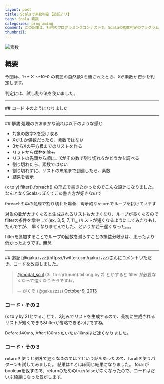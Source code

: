 ```yaml
---
layout: post
title: Scalaで素数判定【追記アリ】
tags: Scala 素数
categories: programing
comment: この記事は、社内のプログラミングコンテストで、Scalaの素数判定のプラグラムを書いた時のメモ書きです。
thumbnail: 
---
```


![素数](http://kajipon.sakura.ne.jp/art/j-olym45.jpg)

## 概要
今回は、1<= X <=10^9 の範囲の自然数Xを渡されたとき、Xが素数か否かを判定します。

判定には、試し割り法を使いました。

<hr/>
## コード
↓のようになりました

<script src="https://gist.github.com/modalsoul/6902340.js">
</script>

<hr/>
## 解説
処理のおおまかな流れは以下のような感じ

* 対象の数字Xを受け取る
* Xが１か偶数だったら、素数ではない
* 3からXの平方根までのリストを作る
* リストから偶数を除去
* リストの先頭から順に、Xがその数で割り切れるかどうかを調べる
* 割り切れたら、素数ではない
* 割り切れずに、リストの末尾まで到達したら、素数	
* 結果を表示


(x to y).filter().foreach() の形式で書きたかったのでこんな設計になりました。
なんとなくScalaっぽくてこの書き方が好きなので

foreachの中の処理で割り切れた場合、明示的なreturnでループを抜けています

対象の数が大きくなると生成されるリストも大きくなり、ループが長くなるので
filterの条件を増やして(ex. 3, 5, 7, 11,,,)リストが短くなるようにしてみたりもしたんですが、
早くなりませんでした、というか若干遅くなった。。。

filterを追加することでループの回数を減らすことの損益分岐点は、思ったより低かったようです。無念

<hr/>
## 追記
[@gakuzzzz](https://twitter.com/gakuzzzz)さんにコメントいただき、コードを改良しました。

<blockquote class="twitter-tweet">
    <p>
        <a href="https://twitter.com/modal_soul">@modal_soul</a> (3L to sqrt(num).toLong by 2) とかすると filter が必要なくなって速くなりそうですね。
    </p>&mdash; がくぞ (@gakuzzzz) 
    <a href="https://twitter.com/gakuzzzz/statuses/387965601525669888">October 9, 2013</a>
</blockquote>
<script async src="//platform.twitter.com/widgets.js" charset="utf-8">
</script>

### コード・その２
<script src="https://gist.github.com/modalsoul/6918594.js">
</script>

(x to y by 2)とすることで、2刻みでリストを生成するので、最初に生成されるリストが短くできる&filterが省略できるわけですね。

Before:140ms, After:130ms だいたい10msほど速くなりました。


### コード・その３
<script src="https://gist.github.com/modalsoul/6918797.js">
</script>

returnを使うと例外で遅くなるのでは？という話もあったので、forallを使うパターンも試してみました。
結果は↑とほぼ同じ結果になりました。
forallがbooleanを返すので、returnのためのtrue/falseがなくなったので、コードはだいぶ綺麗になった気がします。
